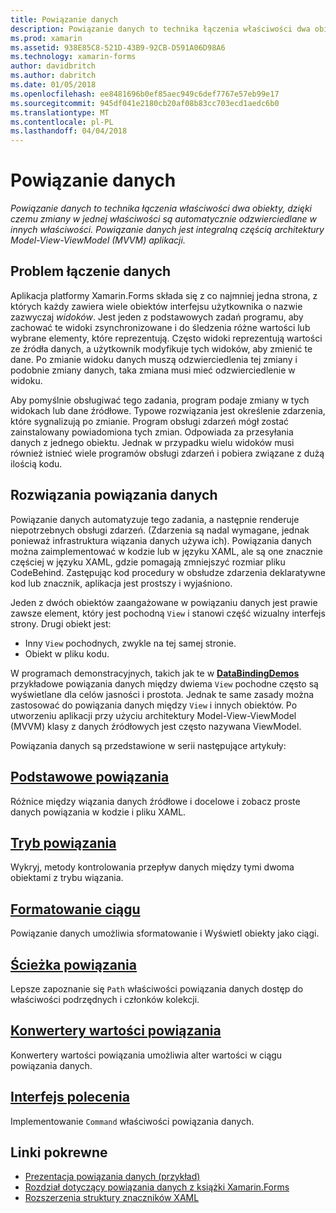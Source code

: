 ```yaml
---
title: Powiązanie danych
description: Powiązanie danych to technika łączenia właściwości dwa obiekty, dzięki czemu zmiany w jednej właściwości są automatycznie odzwierciedlane w innych właściwości. Powiązanie danych jest integralną częścią architektury Model-View-ViewModel (MVVM) aplikacji.
ms.prod: xamarin
ms.assetid: 938E85C8-521D-43B9-92CB-D591A06D98A6
ms.technology: xamarin-forms
author: davidbritch
ms.author: dabritch
ms.date: 01/05/2018
ms.openlocfilehash: ee8481696b0ef85aec949c6def7767e57eb99e17
ms.sourcegitcommit: 945df041e2180cb20af08b83cc703ecd1aedc6b0
ms.translationtype: MT
ms.contentlocale: pl-PL
ms.lasthandoff: 04/04/2018
---
```

# <a name="data-binding"></a>Powiązanie danych

_Powiązanie danych to technika łączenia właściwości dwa obiekty, dzięki czemu zmiany w jednej właściwości są automatycznie odzwierciedlane w innych właściwości. Powiązanie danych jest integralną częścią architektury Model-View-ViewModel (MVVM) aplikacji._

## <a name="the-data-linking-problem"></a>Problem łączenie danych

Aplikacja platformy Xamarin.Forms składa się z co najmniej jedna strona, z których każdy zawiera wiele obiektów interfejsu użytkownika o nazwie zazwyczaj *widoków*. Jest jeden z podstawowych zadań programu, aby zachować te widoki zsynchronizowane i do śledzenia różne wartości lub wybrane elementy, które reprezentują. Często widoki reprezentują wartości ze źródła danych, a użytkownik modyfikuje tych widoków, aby zmienić te dane. Po zmianie widoku danych muszą odzwierciedlenia tej zmiany i podobnie zmiany danych, taka zmiana musi mieć odzwierciedlenie w widoku.

Aby pomyślnie obsługiwać tego zadania, program podaje zmiany w tych widokach lub dane źródłowe. Typowe rozwiązania jest określenie zdarzenia, które sygnalizują po zmianie. Program obsługi zdarzeń mógł zostać zainstalowany powiadomiona tych zmian. Odpowiada za przesyłania danych z jednego obiektu. Jednak w przypadku wielu widoków musi również istnieć wiele programów obsługi zdarzeń i pobiera związane z dużą ilością kodu.

## <a name="the-data-binding-solution"></a>Rozwiązania powiązania danych

Powiązanie danych automatyzuje tego zadania, a następnie renderuje niepotrzebnych obsługi zdarzeń. (Zdarzenia są nadal wymagane, jednak ponieważ infrastruktura wiązania danych używa ich). Powiązania danych można zaimplementować w kodzie lub w języku XAML, ale są one znacznie częściej w języku XAML, gdzie pomagają zmniejszyć rozmiar pliku CodeBehind. Zastępując kod procedury w obsłudze zdarzenia deklaratywne kod lub znacznik, aplikacja jest prostszy i wyjaśniono.

Jeden z dwóch obiektów zaangażowane w powiązaniu danych jest prawie zawsze element, który jest pochodną `View` i stanowi część wizualny interfejs strony. Drugi obiekt jest:

- Inny `View` pochodnych, zwykle na tej samej stronie.
- Obiekt w pliku kodu.

W programach demonstracyjnych, takich jak te w [ **DataBindingDemos** ](https://developer.xamarin.com/samples/xamarin-forms/DataBindingDemos/) przykładowe powiązania danych między dwiema `View` pochodne często są wyświetlane dla celów jasności i prostota. Jednak te same zasady można zastosować do powiązania danych między `View` i innych obiektów. Po utworzeniu aplikacji przy użyciu architektury Model-View-ViewModel (MVVM) klasy z danych źródłowych jest często nazywana ViewModel.

Powiązania danych są przedstawione w serii następujące artykuły:

## <a name="basic-bindingsbasic-bindingsmd"></a>[Podstawowe powiązania](basic-bindings.md)

Różnice między wiązania danych źródłowe i docelowe i zobacz proste danych powiązania w kodzie i pliku XAML.

## <a name="binding-modebinding-modemd"></a>[Tryb powiązania](binding-mode.md)

Wykryj, metody kontrolowania przepływ danych między tymi dwoma obiektami z trybu wiązania.

## <a name="string-formattingstring-formattingmd"></a>[Formatowanie ciągu](string-formatting.md)

Powiązanie danych umożliwia sformatowanie i Wyświetl obiekty jako ciągi.

## <a name="binding-pathbinding-pathmd"></a>[Ścieżka powiązania](binding-path.md)

Lepsze zapoznanie się `Path` właściwości powiązania danych dostęp do właściwości podrzędnych i członków kolekcji.

## <a name="binding-value-convertersconvertersmd"></a>[Konwertery wartości powiązania](converters.md)

Konwertery wartości powiązania umożliwia alter wartości w ciągu powiązania danych.

## <a name="the-command-interfacecommandingmd"></a>[Interfejs polecenia](commanding.md)

Implementowanie `Command` właściwości powiązania danych.



## <a name="related-links"></a>Linki pokrewne

- [Prezentacja powiązania danych (przykład)](https://developer.xamarin.com/samples/xamarin-forms/DataBindingDemos/)
- [Rozdział dotyczący powiązania danych z książki Xamarin.Forms](~/xamarin-forms/creating-mobile-apps-xamarin-forms/summaries/chapter16.md)
- [Rozszerzenia struktury znaczników XAML](~/xamarin-forms/xaml/markup-extensions/index.md)
